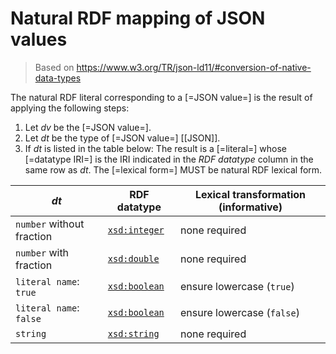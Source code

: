 # Natural RDF mapping of JSON values

> Based on https://www.w3.org/TR/json-ld11/#conversion-of-native-data-types

The <a data-cite="RML-Core#dfn-natural-rdf-literal">natural RDF literal</a> corresponding to a [=JSON value=] is the result of applying the following steps:

1. Let _dv_ be the [=JSON value=].
2. Let _dt_ be the type of [=JSON value=] [[JSON]].
3. If _dt_ is listed in the table below: The result is a [=literal=] whose [=datatype IRI=] is the IRI indicated in the _RDF datatype_ column in the same row as _dt_. The [=lexical form=] MUST be <a data-cite="RML-Core#dfn-natural-rdf-lexical-form">natural RDF lexical form</a>.

| _dt_                     | RDF datatype                                                  | Lexical transformation (informative) |
| ------------------------ | ------------------------------------------------------------- | ------------------------------------ |
|`number` without fraction | [`xsd:integer`](https://www.w3.org/TR/xmlschema11-2/#integer) | none required                        |
|`number` with fraction    | [`xsd:double`](https://www.w3.org/TR/xmlschema11-2/#double)   | none required                        |
|`literal name`: `true`    | [`xsd:boolean`](https://www.w3.org/TR/xmlschema11-2/#boolean) | ensure lowercase (`true`)            |
|`literal name`: `false`   | [`xsd:boolean`](https://www.w3.org/TR/xmlschema11-2/#boolean) | ensure lowercase (`false`)           |
|`string`                  | [`xsd:string`](https://www.w3.org/TR/xmlschema11-2/#string)   | none required                        |  
